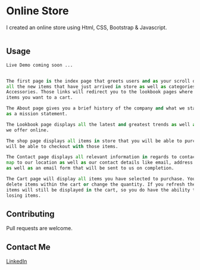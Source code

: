 # Online Store

I created an online store using Html, CSS, Bootstrap & Javascript.


```bash
```

## Usage

```python
Live Demo coming soon ...


The first page is the index page that greets users and as your scroll down you will see
all the new items that have just arrived in store as well as categories for Apparel, Sneakers & 
Accessories. Those links will redirect you to the lookbook pages where you can add all the 
items you want to a cart.

The About page gives you a brief history of the company and what we stand for as well
as a mission statement.

The Lookbook page displays all the latest and greatest trends as well as what some of the items 
we offer online. 

The shop page displays all items in store that you will be able to purchase buy selecting add to cart and then you 
will be able to checkout with those items. 

The Contact page displays all relevant information in regards to contacting us. There is a 
map to our location as well as our contact details like email, address and telephone number
as well as an email form that will be sent to us on completion.

The Cart page will display all items you have selected to purchase. You will be able to 
delete items within the cart or change the quantity. If you refresh the browser all your 
items will still be displayed in the cart, so you do have the ability to pay whenever without
losing items.
```

## Contributing
Pull requests are welcome.


## Contact Me
[LinkedIn](https://www.linkedin.com/in/gareth-williams-rsa/)